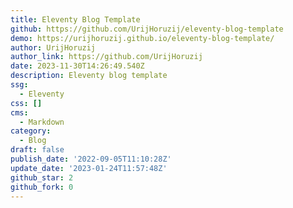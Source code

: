 ```yaml
---
title: Eleventy Blog Template
github: https://github.com/UrijHoruzij/eleventy-blog-template
demo: https://urijhoruzij.github.io/eleventy-blog-template/
author: UrijHoruzij
author_link: https://github.com/UrijHoruzij
date: 2023-11-30T14:26:49.540Z
description: Eleventy blog template
ssg:
  - Eleventy
css: []
cms:
  - Markdown
category:
  - Blog
draft: false
publish_date: '2022-09-05T11:10:28Z'
update_date: '2023-01-24T11:57:48Z'
github_star: 2
github_fork: 0
---
```

